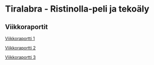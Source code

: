 # Tiralabra - Ristinolla-peli ja tekoäly

## Viikkoraportit

[Viikkoraportti 1](https://github.com/JoonasC/tiralabra-ristinolla/blob/master/dokumentaatio/Viikkoraportti%201.md)

[Viikkoraportti 2](https://github.com/JoonasC/tiralabra-ristinolla/blob/master/dokumentaatio/Viikkoraportti%202.md)

[Viikkoraportti 3](https://github.com/JoonasC/tiralabra-ristinolla/blob/master/dokumentaatio/Viikkoraportti%203.md)
